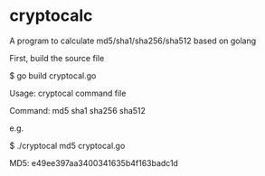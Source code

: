cryptocalc
==========

A program to calculate md5/sha1/sha256/sha512 based on golang

First, build the source file

$ go build cryptocal.go


Usage: cryptocal command file

Command: md5 sha1 sha256 sha512


e.g.

$ ./cryptocal md5 cryptocal.go

MD5: e49ee397aa3400341635b4f163badc1d
